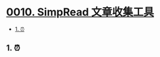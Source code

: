 # [0010. SimpRead 文章收集工具](https://github.com/Tdahuyou/pc/tree/main/0010.%20SimpRead%20%E6%96%87%E7%AB%A0%E6%94%B6%E9%9B%86%E5%B7%A5%E5%85%B7)

<!-- region:toc -->
- [1. ⏰](#1-)
<!-- endregion:toc -->

## 1. ⏰